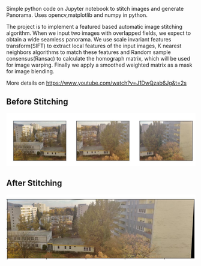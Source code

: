 Simple python code on Jupyter notebook to stitch images and generate Panorama. Uses opencv,matplotlib and numpy in python. 

The project is to implement a featured based automatic image stitching algorithm. When we input two images with overlapped fields, we expect to obtain a wide seamless panorama.
We use scale invariant features transform(SIFT) to extract local features of the input images, K nearest neighbors algorithms to match these features and Random sample consensus(Ransac) to calculate the homograph matrix, which will be used for image warping. Finally we apply a smoothed weighted matrix as a mask for image blending.

More details on https://www.youtube.com/watch?v=J1DwQzab6Jg&t=2s

## Before Stitching

![ScreenShot](before_stitch.JPG)

## After Stitching

![ScreenShot](after_stitch.JPG)

